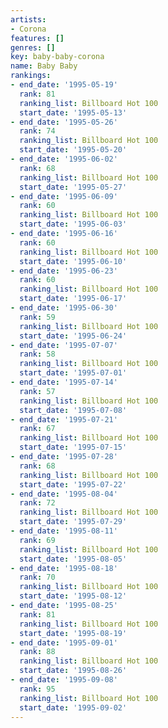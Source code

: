 ```yaml
---
artists:
- Corona
features: []
genres: []
key: baby-baby-corona
name: Baby Baby
rankings:
- end_date: '1995-05-19'
  rank: 81
  ranking_list: Billboard Hot 100
  start_date: '1995-05-13'
- end_date: '1995-05-26'
  rank: 74
  ranking_list: Billboard Hot 100
  start_date: '1995-05-20'
- end_date: '1995-06-02'
  rank: 68
  ranking_list: Billboard Hot 100
  start_date: '1995-05-27'
- end_date: '1995-06-09'
  rank: 60
  ranking_list: Billboard Hot 100
  start_date: '1995-06-03'
- end_date: '1995-06-16'
  rank: 60
  ranking_list: Billboard Hot 100
  start_date: '1995-06-10'
- end_date: '1995-06-23'
  rank: 60
  ranking_list: Billboard Hot 100
  start_date: '1995-06-17'
- end_date: '1995-06-30'
  rank: 59
  ranking_list: Billboard Hot 100
  start_date: '1995-06-24'
- end_date: '1995-07-07'
  rank: 58
  ranking_list: Billboard Hot 100
  start_date: '1995-07-01'
- end_date: '1995-07-14'
  rank: 57
  ranking_list: Billboard Hot 100
  start_date: '1995-07-08'
- end_date: '1995-07-21'
  rank: 67
  ranking_list: Billboard Hot 100
  start_date: '1995-07-15'
- end_date: '1995-07-28'
  rank: 68
  ranking_list: Billboard Hot 100
  start_date: '1995-07-22'
- end_date: '1995-08-04'
  rank: 72
  ranking_list: Billboard Hot 100
  start_date: '1995-07-29'
- end_date: '1995-08-11'
  rank: 69
  ranking_list: Billboard Hot 100
  start_date: '1995-08-05'
- end_date: '1995-08-18'
  rank: 70
  ranking_list: Billboard Hot 100
  start_date: '1995-08-12'
- end_date: '1995-08-25'
  rank: 81
  ranking_list: Billboard Hot 100
  start_date: '1995-08-19'
- end_date: '1995-09-01'
  rank: 88
  ranking_list: Billboard Hot 100
  start_date: '1995-08-26'
- end_date: '1995-09-08'
  rank: 95
  ranking_list: Billboard Hot 100
  start_date: '1995-09-02'
---
```



